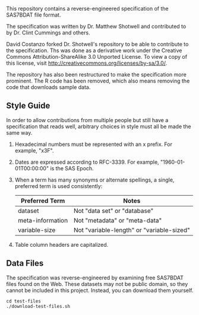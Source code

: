 This repository contains a reverse-engineered specification of the SAS7BDAT file format.

The specification was written by Dr. Matthew Shotwell and contributed to by Dr. Clint Cummings and others.

David Costanzo forked Dr. Shotwell's repository to be able to contribute to the specification.
Ths was done as a derivative work under the Creative Commons Attribution-ShareAlike 3.0 Unported License.
To view a copy of this license, visit http://creativecommons.org/licenses/by-sa/3.0/.

The repository has also been restructured to make the specification more prominent.
The R code has been removed, which also means removing the code that downloads sample data.

Style Guide
-----------

In order to allow contributions from multiple people but still have a specification that reads
well, arbitrary choices in style must all be made the same way.

1. Hexadecimal numbers must be represented with an x prefix. For example, "x3F".

2. Dates are expressed according to RFC-3339. For example, "1960-01-01T00:00:00" is the SAS Epoch.

3. When a term has many synonyms or alternate spellings, a single, preferred term is used consistently:

   | Preferred Term   | Notes                                     |
   |------------------|-------------------------------------------|
   | dataset          | Not "data set" or "database"              |
   | meta-information | Not "metadata" or "meta-data"             |
   | variable-size    | Not "variable-length" or "variable-sized" |

4. Table column headers are capitalized.

Data Files
-----------
The specification was reverse-engineered by examining free SAS7BDAT files found on the Web.
These datasets may not be public domain, so they cannot be included in this project.
Instead, you can download them yourself.

    cd test-files
    ./download-test-files.sh
